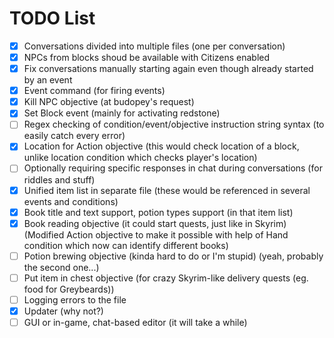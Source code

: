 # TODO List

* [X] Conversations divided into multiple files (one per conversation)
* [X] NPCs from blocks shoud be available with Citizens enabled
* [X] Fix conversations manually starting again even though already started by an event
* [X] Event command (for firing events)
* [X] Kill NPC objective (at budopey's request)
* [X] Set Block event (mainly for activating redstone)
* [ ] Regex checking of condition/event/objective instruction string syntax (to easily catch every error)
* [X] Location for Action objective (this would check location of a block, unlike location condition which checks player's location)
* [ ] Optionally requiring specific responses in chat during conversations (for riddles and stuff)
* [X] Unified item list in separate file (these would be referenced in several events and conditions)
* [X] Book title and text support, potion types support (in that item list)
* [X] Book reading objective (it could start quests, just like in Skyrim) (Modified Action objective to make it possible with help of Hand condition which now can identify different books)
* [ ] Potion brewing objective (kinda hard to do or I'm stupid) (yeah, probably the second one...)
* [ ] Put item in chest objective (for crazy Skyrim-like delivery quests (eg. food for Greybeards))
* [ ] Logging errors to the file
* [X] Updater (why not?)
* [ ] GUI or in-game, chat-based editor (it will take a while)
